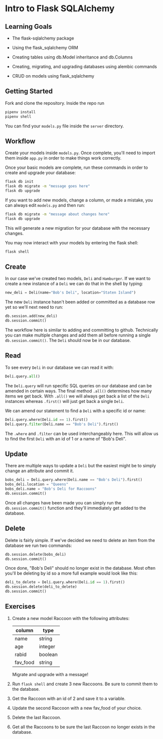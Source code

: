 # Intro to Flask SQLAlchemy

## Learning Goals

- The flask-sqlalchemy package

- Using the flask_sqlalchemy ORM

- Creating tables using db.Model inheritance and db.Columns

- Creating, migrating, and upgrading databases using alembic commands

- CRUD on models using flask_sqlalchemy

## Getting Started

Fork and clone the repository. Inside the repo run

```bash
pipenv install
pipenv shell
```

You can find your `models.py` file inside the `server` directory.

## Workflow

Create your models inside `models.py`. Once complete, you'll need to import them inside `app.py` in order to make things work correctly.

Once your basic models are complete, run these commands in order to create and upgrade your database:

```bash
flask db init
flask db migrate -m "message goes here"
flask db upgrade
```

If you want to add new models, change a column, or made a mistake, you can always edit `models.py` and then run:

```bash
flask db migrate -m "message about changes here"
flask db upgrade
```

This will generate a new migration for your database with the necessary changes.

You may now interact with your models by entering the flask shell:

```bash
flask shell
```

## Create

In our case we've created two models, `Deli` and `Hamburger`. If we want to create a new instance of a `Deli` we can do that in the shell by typing:

```python
new_deli = Deli(name="Bob's Deli", location="Staten Island")
```

The new `Deli` instance hasn't been added or committed as a database row yet so we'll next need to run:

```python
db.session.add(new_deli)
db.session.commit()
```

The workflow here is similar to adding and committing to github. Technically you can make multiple changes and add them all before running a single `db.session.commit()`. The `Deli` should now be in our database.

## Read

To see every `Deli` in our database we can read it with:

```python
Deli.query.all()
```

The `Deli.query` will run specific SQL queries on our database and can be amended in certain ways. The final method `.all()` determines how many items we get back. With `.all()` we will always get back a list of the `Deli` instances whereas `.first()` will just get back a single `Deli`.

We can amend our statement to find a `Deli` with a specific id or name:

```python
Deli.query.where(Deli.id == 1).first()
Deli.query.filter(Deli.name == "Bob's Deli").first()
```

The `.where` and `.filter` can be used interchangeably here. This will allow us to find the first `Deli` with an id of 1 or a name of "Bob's Deli".

## Update

There are multiple ways to update a `Deli` but the easiest might be to simply change an attribute and commit it.

```python
bobs_deli = Deli.query.where(Deli.name == "Bob's Deli").first()
bobs_deli.location = "Queens"
bobs_deli.name = "Bob's Deli for Raccoons"
db.session.commit()
```

Once all changes have been made you can simply run the `db.session.commit()` function and they'll immediately get added to the database.

## Delete

Delete is fairly simple. If we've decided we need to delete an item from the database we run two commands:

```python
db.session.delete(bobs_deli)
db.session.commit()
```

Once done, "Bob's Deli" should no longer exist in the database. Most often you'll be deleting by id so a more full example would look like this:

```python
deli_to_delete = Deli.query.where(Deli.id == 1).first()
db.session.delete(deli_to_delete)
db.session.commit()
```

## Exercises

1. Create a new model Raccoon with the following attributes:

    | column   | type    |
    | -------- | ------- |
    | name     | string  |
    | age      | integer |
    | rabid    | boolean |
    | fav_food | string  |

    Migrate and upgrade with a message!

2. Run `flask shell` and create 3 new Raccoons. Be sure to commit them to the database.

3. Get the Raccoon with an id of 2 and save it to a variable.

4. Update the second Raccoon with a new fav_food of your choice.

5. Delete the last Raccoon.

6. Get all the Raccoons to be sure the last Raccoon no longer exists in the database.